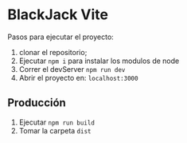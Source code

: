 # BlackJack Vite

Pasos para ejecutar el proyecto:

1. clonar el repositorio;
2. Ejecutar ```npm i``` para instalar los modulos de node
3. Correr el devServer ``` npm run dev ```
4. Abrir el proyecto en: `` localhost:3000 ``

## Producción
1. Ejecutar `` npm run build ``
2. Tomar la carpeta `` dist ``